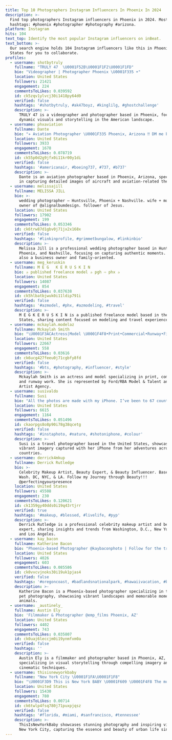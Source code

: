 ```yaml
---
title: Top 10 Photographers Instagram Influencers In Phoenix In 2024
description: >-
  Find top photographers Instagram influencers in Phoenix in 2024. Most popular
  hashtags: #phoenix #photographer #photography #arizona.
platform: Instagram
hits: 104
text_top: Identify the most popular Instagram influencers on inBeat.
text_bottom: >-
  Our search engine holds 104 Instagram influencers like this in Phoenix, United
  States for you to collaborate.
profiles:
  - username: shotbytruly
    fullname: "TRULY 47  \U0001F52B\U0001F1F2\U0001F1FD"
    bio: "Videographer | Photographer Phoenix \U0001F335 ☀️"
    location: United States
    followers: 21421
    engagement: 224
    commentsToLikes: 0.039592
    id: ck5zqv1ylvcj30i1418py64d0
    verified: false
    hashtags: '#shotbytruly, #ak47boyz, #kinglilg, #ghostchallenge'
    description: >-
      TRULY 47 is a videographer and photographer based in Phoenix, focusing on
      dynamic visuals and storytelling in the American landscape.
  - username: phxaviation
    fullname: Dante
    bio: "✈️ Aviation Photographer \U0001F335 Phoenix, Arizona ‼️ DM me before reposting \U0001F4F8 @richmanphotos"
    location: United States
    followers: 3933
    engagement: 1678
    commentsToLikes: 0.078719
    id: ck55p0d2g9jfx0i11kr00y1di
    verified: false
    hashtags: '#americanair, #boeing737, #737, #b737'
    description: >-
      Dante is an aviation photographer based in Phoenix, Arizona, specializing
      in capturing detailed images of aircraft and aviation-related themes.
  - username: melissajill
    fullname: MELISSA JILL
    bio: >-
      wedding photographer — Huntsville, Phoenix + Nashville. wife + mother.
      owner of @alignalbumdesign. follower of Jesus.
    location: United States
    followers: 17902
    engagement: 199
    commentsToLikes: 0.053346
    id: ck6trw87d1gbv0j71jx2x168x
    verified: false
    hashtags: '#linkinprofile, #grimmetbungalow, #linkinbio'
    description: >-
      Melissa Jill is a professional wedding photographer based in Huntsville,
      Phoenix, and Nashville, focusing on capturing authentic moments. She is
      also a business owner and family-oriented.
  - username: meg_keruskin
    fullname: M E G   K E R U S K I N
    bio: ✰ published freelance model ✰ pgh ⇨ phx ✰
    location: United States
    followers: 14087
    engagement: 854
    commentsToLikes: 0.037638
    id: ck5hlbatbjwuk0i11ldip791i
    verified: false
    hashtags: '#azmodel, #phx, #azmodeling, #travel'
    description: >-
      M E G K E R U S K I N is a published freelance model based in the United
      States, sharing content focused on modeling and travel experiences.
  - username: mckaylah.modelaz
    fullname: Mckaylah Smith
    bio: "\U0001F3ACActress|Model \U0001F4F8•Print•Commercial•Runway•Film AZ: Ford/RBA Model & Talent LA: Mavrick Artist Agency Competitive Dancer @invisalign"
    location: United States
    followers: 22667
    engagement: 558
    commentsToLikes: 0.03616
    id: ck6ucg427feeu0j71cgbfy8fd
    verified: false
    hashtags: '#bts, #photography, #influencer, #style'
    description: >-
      Mckaylah Smith is an actress and model specializing in print, commercial,
      and runway work. She is represented by Ford/RBA Model & Talent and Mavrick
      Artist Agency.
  - username: susivaldo
    fullname: Susi
    bio: "All the photos are made with my iPhone. I‘ve been to 67 countries!!!\U0001F603"
    location: United States
    followers: 6615
    engagement: 1164
    commentsToLikes: 0.051496
    id: ckaorpgs8o8p90i78g38qcetg
    verified: false
    hashtags: '#instaphoto, #nature, #shotoniphone, #colour'
    description: >-
      Susi is a travel photographer based in the United States, showcasing
      vibrant imagery captured with her iPhone from her adventures across 67
      countries.
  - username: derrick4mkup
    fullname: Derrick Rutledge
    bio: >-
      Celebrity Makeup Artist, Beauty Expert, & Beauty Influencer. Based in
      Wash. DC, NYC, & LA. Follow my Journey through Beauty!!!
      @perfectingyourpresence
    location: United States
    followers: 45508
    engagement: 230
    commentsToLikes: 0.120621
    id: ck1359gy40dds0i19q43rtjrr
    verified: true
    hashtags: '#makeup, #blessed, #livelife, #pyp'
    description: >-
      Derrick Rutledge is a professional celebrity makeup artist and beauty
      expert, sharing insights and trends from Washington, D.C., New York City,
      and Los Angeles.
  - username: kay_bacon
    fullname: Katherine Bacon
    bio: "Phoenix-based Photographer @kaybaconphoto | Follow for the travel, stay for the pups | \U0001F469‍❤️‍\U0001F468(@njordgiant) \U0001F436 (ALB) ✈️\U0001F4F8 • \U0001F4E9 kaybaconphoto@gmail.com"
    location: United States
    followers: 4026
    engagement: 603
    commentsToLikes: 0.085586
    id: ck0vvcvjnoks30i19uk1pjas4
    verified: false
    hashtags: '#oregoncoast, #badlandsnationalpark, #hawaiivacation, #badlands'
    description: >-
      Katherine Bacon is a Phoenix-based photographer specializing in travel and
      pet photography, showcasing vibrant landscapes and memorable moments with
      animals.
  - username: _austinely_
    fullname: Austin Ely
    bio: 'Filmmaker & Photographer @emp_films Phoenix, AZ'
    location: United States
    followers: 4402
    engagement: 743
    commentsToLikes: 0.035807
    id: ck0uaj6leccjm0i19ynmfxm0a
    verified: false
    hashtags: ''
    description: >-
      Austin Ely is a filmmaker and photographer based in Phoenix, AZ,
      specializing in visual storytelling through compelling imagery and
      cinematic techniques.
  - username: thisisnewyorkbaby
    fullname: "️️New York City \U0001F1FA\U0001F1F8"
    bio: "\U0001F3D9 This is New York BABY \U0001F609 \U0001F4F8 The most beautiful, inspiring and top photos of New York are HERE \U0001F525 Est.: 03.04.2019 __"
    location: United States
    followers: 15430
    engagement: 780
    commentsToLikes: 0.00714
    id: ck6twlp4fsq780j71puxpjqsz
    verified: false
    hashtags: '#florida, #miami, #sanfrancisco, #tennessee'
    description: >-
      ThisIsNewYorkBaby showcases stunning photography and inspiring visuals of
      New York City, capturing the essence and beauty of urban life since 2019.
---
```



